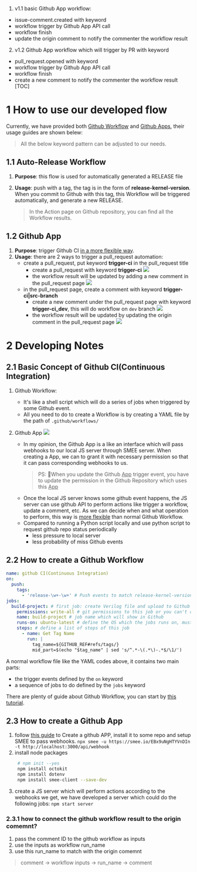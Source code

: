 1. v1.1 basic Github App workflow:

- issue-comment.created with keyword
- workflow trigger by Github App API call
- workflow finish
- update the origin comment to notify the commenter the workflow result

2. v1.2 Github App workflow which will trigger by PR with keyword

- pull_request.opened with keyword
- workflow trigger by Github App API call
- workflow finish
- create a new comment to notify the commenter the workflow result
  [TOC]

# 1 How to use our developed flow

Currently, we have provided both <u>Github Workflow</u> and <u>Github Apps</u>, their usage guides are shown belew:

> All the below keyword pattern can be adjusted to our needs.

## 1.1 Auto-Release Workflow

1. **Purpose**: this flow is used for automatically generated a RELEASE file
2. **Usage**: push with a tag, the tag is in the form of **release-kernel-version**.  
   When you commit to Github with this tag, this Workflow will be triggered automatically, and generate a new RELEASE.

   > In the Action page on Github repository, you can find all the Workflow results.

## 1.2 Github App

1. **Purpose**: trigger Github CI <u>in a more flexible way</u>.
2. **Usage**: there are 2 ways to trigger a pull_request automation:
   - create a pull_request, put keyword **trigger-ci** in the pull_request title
     - create a pull_request with keyword **trigger-ci**
       ![](https://s2.loli.net/2023/12/12/g9RfM6Cku1cbZyP.png)
     - the workflow result will be updated by adding a new comment in the pull_request page
       ![](https://s2.loli.net/2023/12/12/nmf9dLACoZptyMv.png)
   - in the pull_request page, create a comment with keyword **trigger-ci|src-branch**
     - create a new comment under the pull_request page with keyword **trigger-ci_dev**, this will do workflow on `dev` branch
       ![](https://s2.loli.net/2023/12/12/kJG4ZoIi6ROUQmh.png)
     - the workflow result will be updated by updating the origin comment in the pull_request page
       ![](https://s2.loli.net/2023/12/12/6Z5YtAMSEiXFB3a.png)

# 2 Developing Notes

## 2.1 Basic Concept of Github CI(Continuous Integration)

1. Github Workflow:

   - It's like a shell script which will do a series of jobs when triggered by some Github event.
   - All you need to do to create a Workflow is by creating a YAML file by the path of `.github/workflows/`

2. Github App
   ![](https://s2.loli.net/2023/12/11/vO5p9ZexRq2LtCs.png)

   - In my opinion, the Github App is a like an interface which will pass webhooks to our local JS server through SMEE server. When creating a App, we can to grant it with necessary permission so that it can pass corresponding webhooks to us.
     > PS: 🌟When you update the Github <u>App</u> trigger event, you have to update the permission in the Github Repository which uses this <u>App</u>
   - Once the local JS server knows some github event happens, the JS server can use github API to perform actions like trigger a workflow, update a comment, etc.
     As we can decide when and what operation to perform, this way is <u>more flexible</u> than normal Github Workflow.
   - Compared to running a Python script locally and use python script to request github repo status periodically
     - less pressure to local server
     - less probability of miss Github events

## 2.2 How to create a Github Workflow

```yml
name: github CI(Continuous Integration)
on:
  push:
    tags:
      - 'release-\w+-\w+' # Push events to match release-kernel-version
jobs:
  build-project: # first job: create Verilog file and upload to Github Actions Page
    permissions: write-all # git permissions to this job or you can't create a release in the following step
    name: build-project # job name which will show in Github
    runs-on: ubuntu-latest # define the OS which the jobs runs on, must be defined for each job not the whole workflow
    steps: # define a list of steps of this job
      - name: Get Tag Name
        run: |
          tag_name=${GITHUB_REF#refs/tags/}
          mid_part=$(echo "$tag_name" | sed 's/^.*-\(.*\)-.*$/\1/')
```

A normal workflow file like the YAML codes above, it contains two main parts:

- the trigger events defined by the `on` keyword
- a sequence of jobs to do defined by the `jobs` keyword

There are plenty of guide about Github Workflow, you can start by [this tutorial](https://docs.github.com/en/actions/quickstart).

## 2.3 How to create a Github App

1. follow [this guide](https://docs.github.com/en/apps/creating-github-apps/writing-code-for-a-github-app/building-a-github-app-that-responds-to-webhook-events) to Create a github APP, install it to some repo and setup SMEE to pass webhooks.
   `npx smee -u https://smee.io/EBx9uNgHTYVnDIn -t http://localhost:3000/api/webhook`
2. install node packages
   ```bash
    # npm init --yes
    npm install octokit
    npm install dotenv
    npm install smee-client --save-dev
   ```
3. create a JS server which will perform actions according to the webhooks we get, we have developed a server which could do the following jobs:
   `npm start server`

### 2.3.1 how to connect the github workflow result to the origin comemnt?

1. pass the comment ID to the github workflow as inputs
2. use the inputs as workflow run_name
3. use this run_name to match with the origin comemnt

> comment -> workflow inputs -> run_name -> comment
